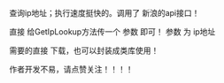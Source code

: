 查询ip地址；执行速度挺快的。调用了 新浪的api接口！

直接 给GetIpLookup方法传一个 参数 即可！ 参数 为 ip地址

需要的直接 下载，也可以封装成类库使用！ 

作者开发不易，请点赞关注！！！！
